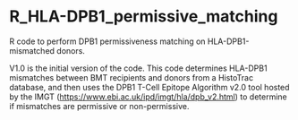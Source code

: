 # R_HLA-DPB1_permissive_matching
R code to perform DPB1 permissiveness matching on HLA-DPB1-mismatched donors.

V1.0 is the initial version of the code. This code determines HLA-DPB1 mismatches between BMT recipients and donors from a HistoTrac database, and then uses the DPB1 T-Cell Epitope Algorithm v2.0 tool hosted by the IMGT (https://www.ebi.ac.uk/ipd/imgt/hla/dpb_v2.html) to determine if mismatches are permissive or non-permissive.
